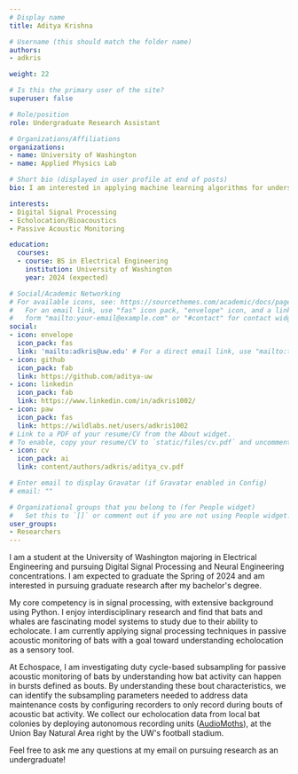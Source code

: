 ```yaml
---
# Display name
title: Aditya Krishna

# Username (this should match the folder name)
authors:
- adkris

weight: 22

# Is this the primary user of the site?
superuser: false

# Role/position
role: Undergraduate Research Assistant

# Organizations/Affiliations
organizations:
- name: University of Washington
- name: Applied Physics Lab

# Short bio (displayed in user profile at end of posts)
bio: I am interested in applying machine learning algorithms for understanding echolocating animals

interests:
- Digital Signal Processing
- Echolocation/Bioacoustics
- Passive Acoustic Monitoring

education:
  courses:
  - course: BS in Electrical Engineering
    institution: University of Washington
    year: 2024 (expected)

# Social/Academic Networking
# For available icons, see: https://sourcethemes.com/academic/docs/page-builder/#icons
#   For an email link, use "fas" icon pack, "envelope" icon, and a link in the
#   form "mailto:your-email@example.com" or "#contact" for contact widget.
social:
- icon: envelope
  icon_pack: fas
  link: 'mailto:adkris@uw.edu' # For a direct email link, use "mailto:test@example.org".
- icon: github
  icon_pack: fab
  link: https://github.com/aditya-uw
- icon: linkedin
  icon_pack: fab
  link: https://www.linkedin.com/in/adkris1002/
- icon: paw
  icon_pack: fas
  link: https://wildlabs.net/users/adkris1002
# Link to a PDF of your resume/CV from the About widget.
# To enable, copy your resume/CV to `static/files/cv.pdf` and uncomment the lines below.
- icon: cv
  icon_pack: ai
  link: content/authors/adkris/aditya_cv.pdf

# Enter email to display Gravatar (if Gravatar enabled in Config)
# email: ""

# Organizational groups that you belong to (for People widget)
#   Set this to `[]` or comment out if you are not using People widget.
user_groups:
- Researchers
---
```


I am a student at the University of Washington majoring in Electrical Engineering and pursuing Digital Signal Processing and Neural Engineering concentrations. I am expected to graduate the Spring of 2024 and am interested in pursuing graduate research after my bachelor's degree.

My core competency is in signal processing, with extensive background using Python. I enjoy interdisciplinary research and find that bats and whales are fascinating model systems to study due to their ability to echolocate. I am currently applying signal processing techniques in passive acoustic monitoring of bats with a goal toward understanding echolocation as a sensory tool.

At Echospace, I am investigating duty cycle-based subsampling for passive acoustic monitoring of bats by understanding how bat activity can happen in bursts defined as bouts. By understanding these bout characteristics, we can identify the subsampling parameters needed to address data maintenance costs by configuring recorders to only record during bouts of acoustic bat activity. We collect our echolocation data from local bat colonies by deploying autonomous recording units ([AudioMoths](https://www.openacousticdevices.info/audiomoth)), at the Union Bay Natural Area right by the UW's football stadium.

Feel free to ask me any questions at my email on pursuing research as an undergraduate!




